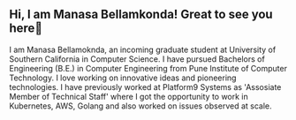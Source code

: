 ## Hi, I am Manasa Bellamkonda! Great to see you here👋

I am Manasa Bellamoknda, an incoming graduate student at University of Southern California in Computer Science. I have pursued Bachelors of Engineering (B.E.) in Computer Engineering from Pune Institute of Computer Technology. I love working on innovative ideas and pioneering technologies. I have previously worked at Platform9 Systems as 'Assosiate Member of Technical Staff' where I got the opportunity to work in Kubernetes, AWS, Golang and also worked on issues observed at scale.

<!--
**manasabsv26/manasabsv26** is a ✨ _special_ ✨ repository because its `README.md` (this file) appears on your GitHub profile.

Here are some ideas to get you started:

- 🔭 I’m currently working on ...
- 🌱 I’m currently learning ...
- 👯 I’m looking to collaborate on ...
- 🤔 I’m looking for help with ...
- 💬 Ask me about ...
- 📫 How to reach me: ...
- 😄 Pronouns: ...
- ⚡ Fun fact: ...
-->
